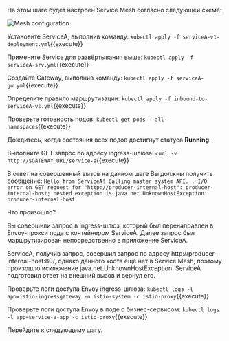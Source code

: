 На этом шаге будет настроен Service Mesh согласно следующей схеме:

![Mesh configuration](../assets/sswa13servicemesh2-1.png)

Установите ServiceA, выполнив команду:
`kubectl apply -f serviceA-v1-deployment.yml`{{execute}}

Примените Service для развёртывания выше:
`kubectl apply -f serviceA-srv.yml`{{execute}}

Создайте Gateway, выполнив команду:
`kubectl apply -f serviceA-gw.yml`{{execute}}

Определите правило маршрутизации:
`kubectl apply -f inbound-to-serviceA-vs.yml`{{execute}}

Проверьте готовность подов:
`kubectl get pods --all-namespaces`{{execute}}

Дождитесь, когда состояния всех подов достигнут статуса **Running**.

Выполните GET запрос по адресу ingress-шлюза:
`curl -v http://$GATEWAY_URL/service-a`{{execute}}

В ответ на совершенный вызов на данном шаге Вы должны получить сообщение:
`Hello from ServiceA! Calling master system API... I/O error on GET request for "http://producer-internal-host": producer-internal-host; nested exception is java.net.UnknownHostException: producer-internal-host`

Что произошло?

Вы совершили запрос в ingress-шлюз, который был перенаправлен в Envoy-прокси пода с контейнером ServiceA. Далее запрос был маршрутизирован непосредственно в приложение ServiceA.

ServiceA, получив запрос, совершил запрос по адресу http://producer-internal-host:80/, однако данного хоста ещё нет в Service Mesh, поэтому произошло исключение java.net.UnknownHostException. ServiceA подготовил ответ на внешний вызов и вернул его.

Проверьте логи доступа Envoy ingress-шлюза:
`kubectl logs -l app=istio-ingressgateway -n istio-system -c istio-proxy`{{execute}}

Проверьте логи доступа Envoy в поде с бизнес-сервисом:
`kubectl logs -l app=service-a-app -c istio-proxy`{{execute}}

Перейдите к следующему шагу.